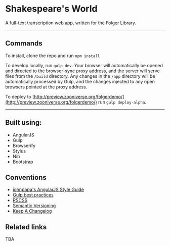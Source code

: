 # Shakespeare's World

A full-text transcription web app, written for the Folger Library.

---

## Commands

To install, clone the repo and run `npm install`

To develop locally, run `gulp dev`. Your browser will automatically be opened and directed to the browser-sync proxy address, and the server will serve files from the `/build` directory. Any changes in the `/app` directory will be automatically processed by Gulp, and the changes injected to any open browsers pointed at the proxy address.

To deploy to [http://preview.zooniverse.org/folgerdemo/](http://preview.zooniverse.org/folgerdemo/) run `gulp deploy-alpha`.

---

## Built using:

- AngularJS
- Gulp
- Browserify
- Stylus
- Nib
- Bootstrap

## Conventions

- [johnpapa's AngularJS Style Guide](https://github.com/johnpapa/angular-styleguide)
- [Gulp best practices](https://github.com/greypants/gulp-starter)
- [RSCSS](https://github.com/rstacruz/rscss)
- [Semantic Versioning](http://semver.org)
- [Keep A Changelog](http://keepachangelog.com/)

## Related links
TBA
